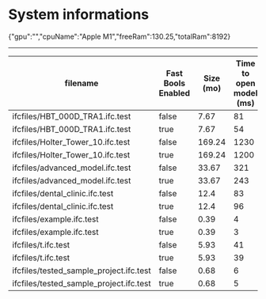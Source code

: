 # System informations 
 {"gpu":"","cpuName":"Apple M1","freeRam":130.25,"totalRam":8192}
 _________ 
| filename | Fast Bools Enabled | Size (mo) | Time to open model (ms) | Time to execute all (ms) | Total ifc entities | Total meshes | Total geometries | total errors |
|-------|-------|-------|-------|-------|-------|-------|-------|-------|
| ifcfiles/HBT_000D_TRA1.ifc.test | false | 7.67 | 81 | 277 | 152620 | 146 | 150 | 0 |
 ifcfiles/HBT_000D_TRA1.ifc.test | true | 7.67 | 54 | 297 | 152620 | 146 | 150 | 0 |
 ifcfiles/Holter_Tower_10.ifc.test | false | 169.24 | 1230 | 2963 | 2807815 | 60285 | 60847 | 0 |
 ifcfiles/Holter_Tower_10.ifc.test | true | 169.24 | 1200 | 3470 | 2807815 | 60285 | 60847 | 0 |
 ifcfiles/advanced_model.ifc.test | false | 33.67 | 321 | 1568 | 594374 | 6401 | 14120 | 0 |
 ifcfiles/advanced_model.ifc.test | true | 33.67 | 243 | 1656 | 594374 | 6401 | 14120 | 0 |
 ifcfiles/dental_clinic.ifc.test | false | 12.4 | 83 | 403 | 209259 | 2586 | 2626 | 0 |
 ifcfiles/dental_clinic.ifc.test | true | 12.4 | 96 | 306 | 209259 | 2586 | 2626 | 0 |
 ifcfiles/example.ifc.test | false | 0.39 | 4 | 16 | 6487 | 115 | 119 | 0 |
 ifcfiles/example.ifc.test | true | 0.39 | 3 | 6 | 6487 | 115 | 119 | 0 |
 ifcfiles/t.ifc.test | false | 5.93 | 41 | 48 | 125282 | 44 | 49 | 56 |
 ifcfiles/t.ifc.test | true | 5.93 | 39 | 44 | 125282 | 44 | 49 | 56 |
 ifcfiles/tested_sample_project.ifc.test | false | 0.68 | 6 | 88 | 14119 | 93 | 98 | 0 |
 ifcfiles/tested_sample_project.ifc.test | true | 0.68 | 5 | 88 | 14119 | 93 | 98 | 0 |
